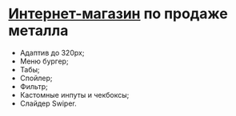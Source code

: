 <h1><a href="https://jaroftd.github.io/metallo/">Интернет-магазин</a> по продаже металла</h1>
<ul>
  <li>Адаптив до 320px;</li>
  <li>Меню бургер;</li>
  <li>Табы;</li>
  <li>Спойлер;</li>
  <li>Фильтр;</li>
  <li>Кастомные инпуты и чекбоксы;</li>
  <li>Слайдер Swiper.</li>
</ul>
